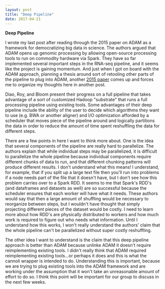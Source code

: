 ```yaml
---
layout: post
title: "Deep Pipeline"
date: 2017-04-21
---
```

<b>Deep Pipeline</b>

I wrote my last post after reading through the 2015 paper on ADAM as a framework for democratizing big data in science. The authors argued that ADAM opens up genomic processing by allowing open-source processing tools to run on commodity hardware via Spark. They have so far implemented several important steps in the RNA-seq pipeline, and it seems like the project is gaining momentum. And just when I got on board with the ADAM approach, planning a thesis around sort of retooling other parts of the pipeline to plug into ADAM, another [2015 paper](https://people.cs.umass.edu/~aroy/genomic-cidr15.pdf) comes up and forces me to organize my thoughts here in another post.  

Diao, Roy, and Bloom present their progress on a full pipeline that takes advantage of a sort of customized Hadoop "substrate" that runs a full processing pipeline using existing tools. Some advantages of their deep pipeline include the ability of the user to decide which algorithms they want to use (e.g. BWA or another aligner) and I/O optimization afforded by a scheduler that moves piece of the pipeline around and logically partitions the data in order to reduce the amount of time spent reshuffling the data for different steps.  

There are a few points in here I want to think more about. One is the idea that several components of the pipeline are really hard to parallelize. The authors explain that while individual steps may be parallelized, it is difficult to parallelize the whole pipeline because individual components require different chunks of data to run, and that different chunking patterns will produce different results. I don't understand what this means! I understand, for example, that if you split up a large text file then you'll run into problems if a node needs part of the file that it doesn't have, but I don't see how this problem carries over to a Spark RDD. It seems to me that Spark's RDD's (and dataframes and datasets as well) are so successful because the scheduler ensures that each worker will have what it needs. These authors would say that then a large amount of shuffling would be necessary to reorganize between steps, but I wouldn't have thought that simply projecting different pieces of the dataset would be costly. I need to learn more about how RDD's are physically distributed to workers and how much work is required to figure out who needs what information. Until I understand how this works, I won't really understand the authors' claim that the whole pipeline can't be parallelized without super costly reshuffling.

 The other idea I want to understand is the claim that this deep pipeline approach is better than ADAM because unlinke ADAM it doesn't require reimplementing existing tools. I didn't really think that ADAM required reimplementing existing tools...or perhaps it does and this is what the cannoli wrapper is intended to do. Understanding this is important, because we are trying to plug existing tools into the ADAM framework and are working under the assumption that it won't take an unreasonable amount of effort to do so. I think this point will be important for our group to discuss in the next few weeks.
